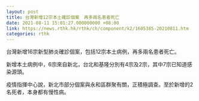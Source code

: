 ```yaml
---
layout: post
title: 台灣新增12宗本土確診個案　再多兩名患者死亡
date: 2021-08-11 15:01:27.000000000 +08:00
link: https://news.rthk.hk/rthk/ch/component/k2/1605385-20210811.htm
categories: rthk
---
```


台灣新增16宗新型肺炎確診個案，包括12宗本土病例，再多兩名患者死亡。

新增本土病例中，6宗來自新北，台北和基隆分別有4宗及2宗，其中7宗已知道感染源頭。

疫情指揮中心說，新北市部分個案與永和區群聚有關，正積極調查。至於新增的2名死者，本身都有慢性病。
